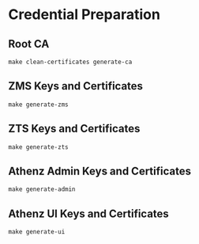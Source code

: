 # Credential Preparation

## Root CA

```
make clean-certificates generate-ca
```

## ZMS Keys and Certificates

```
make generate-zms
```

## ZTS Keys and Certificates

```
make generate-zts
```

## Athenz Admin Keys and Certificates

```
make generate-admin
```

## Athenz UI Keys and Certificates

```
make generate-ui
```

